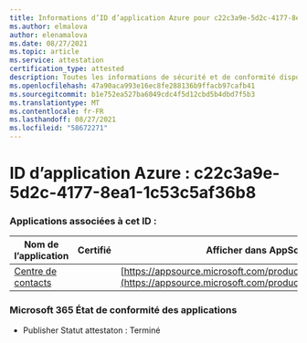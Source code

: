 ```yaml
---
title: Informations d’ID d’application Azure pour c22c3a9e-5d2c-4177-8ea1-1c53c5af36b8
ms.author: elmalova
author: elenamalova
ms.date: 08/27/2021
ms.topic: article
ms.service: attestation
certification_type: attested
description: Toutes les informations de sécurité et de conformité disponibles pour c22c3a9e-5d2c-4177-8ea1-1c53c5af36b8.
ms.openlocfilehash: 47a90aca993e16ec8fe288136b9ffacb97cafb41
ms.sourcegitcommit: b1e752ea527ba6049cdc4f5d12cbd5b4dbd7f5b3
ms.translationtype: MT
ms.contentlocale: fr-FR
ms.lasthandoff: 08/27/2021
ms.locfileid: "58672271"
---
```

# <a name="azure-app-id-c22c3a9e-5d2c-4177-8ea1-1c53c5af36b8"></a>ID d’application Azure : c22c3a9e-5d2c-4177-8ea1-1c53c5af36b8


### <a name="apps-associated-with-this-id"></a>Applications associées à cet ID :
| **Nom de l’application** | **Certifié** | **Afficher dans AppSource** |
|--------------|---------------|-----------------------|
| [Centre de contacts](https://docs.microsoft.com/microsoft-365-app-certification/forward/WA200001428) |  | [https://appsource.microsoft.com/product/office/WA200001428](https://appsource.microsoft.com/product/office/WA200001428) |

### <a name="microsoft-365-app-compliance-status"></a>Microsoft 365 État de conformité des applications
- Publisher Statut attestaton : Terminé
